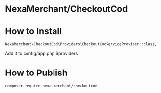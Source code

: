# NexaMerchant/CheckoutCod

# How to Install


```
NexaMerchant\CheckoutCod\Providers\CheckoutCodServiceProvider::class,
```
Add it to config/app.php $providers

# How to Publish

```
composer require nexa-merchant/checkoutcod
```